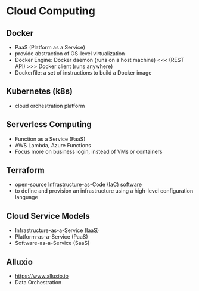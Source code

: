 # Cloud Computing

## Docker

- PaaS (Platform as a Service)
- provide abstraction of OS-level virtualization
- Docker Engine: Docker daemon (runs on a host machine) <<< (REST API) >>> Docker client (runs anywhere)
- Dockerfile: a set of instructions to build a Docker image

## Kubernetes (k8s)

- cloud orchestration platform

## Serverless Computing

- Function as a Service (FaaS)
- AWS Lambda, Azure Functions
- Focus more on business login, instead of VMs or containers

## Terraform

- open-source Infrastructure-as-Code (IaC) software
- to define and provision an infrastructure using a high-level configuration language

## Cloud Service Models

- Infrastructure-as-a-Service (IaaS)
- Platform-as-a-Service (PaaS)
- Software-as-a-Service (SaaS)

## Alluxio

- <https://www.alluxio.io>
- Data Orchestration
